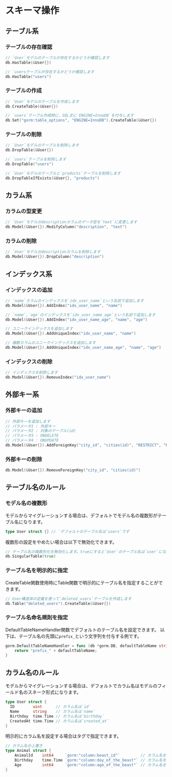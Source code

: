 # スキーマ操作
## テーブル系
### テーブルの存在確認
```go
// `User`モデルのテーブルが存在するかどうか確認します
db.HasTable(&User{})

// `usersテーブルが存在するかどうか確認します
db.HasTable("users")
```

### テーブルの作成
```go
// `User`モデルのテーブルを作成します
db.CreateTable(&User{})

// `users`テーブル作成時に、SQL文に`ENGINE=InnoDB`を付与します
db.Set("gorm:table_options", "ENGINE=InnoDB").CreateTable(&User{})
```

### テーブルの削除
```go
// `User`モデルのテーブルを削除します
db.DropTable(&User{})

// `users`テーブルを削除します
db.DropTable("users")

// `User`モデルのテーブルと`products`テーブルを削除します
db.DropTableIfExists(&User{}, "products")
```

## カラム系
### カラムの型変更
```go
// `User`モデルのdescriptionカラムのデータ型を`text`に変更します
db.Model(&User{}).ModifyColumn("description", "text")
```

### カラムの削除
```go
// `User`モデルのdescriptionカラムを削除します
db.Model(&User{}).DropColumn("description")
```

## インデックス系
### インデックスの追加
```go
// `name`カラムのインデックスを`idx_user_name`という名前で追加します
db.Model(&User{}).AddIndex("idx_user_name", "name")

// `name`,`age`のインデックスを`idx_user_name_age`という名前で追加します
db.Model(&User{}).AddIndex("idx_user_name_age", "name", "age")

// ユニークインデックスを追加します
db.Model(&User{}).AddUniqueIndex("idx_user_name", "name")

// 複数カラムのユニークインデックスを追加します
db.Model(&User{}).AddUniqueIndex("idx_user_name_age", "name", "age")
```

### インデックスの削除
```go
// インデックスを削除します
db.Model(&User{}).RemoveIndex("idx_user_name")
```

## 外部キー系
### 外部キーの追加
```go
// 外部キーを追加します
// パラメータ1 : 外部キー
// パラメータ2 : 対象のテーブル(id)
// パラメータ3 : ONDELETE
// パラメータ4 : ONUPDATE
db.Model(&User{}).AddForeignKey("city_id", "cities(id)", "RESTRICT", "RESTRICT")
```

### 外部キーの削除
```go
db.Model(&User{}).RemoveForeignKey("city_id", "cities(id)")
```

## テーブル名のルール
### モデル名の複数形
モデルからマイグレーションする場合は、デフォルトでモデル名の複数形がテーブル名になります。

```go
type User struct {} // `デフォルトのテーブル名は`users`です
```

複数形の設定をやめたい場合は以下で無効化できます。

```go
// テーブル名の複数形化を無効化します。trueにすると`User`のテーブル名は`user`になります
db.SingularTable(true)
```

### テーブル名を明示的に指定
CreateTable関数使用時にTable関数で明示的にテーブル名を指定することができます。

```go
// User構造体の定義を使って`deleted_users`テーブルを作成します
db.Table("deleted_users").CreateTable(&User{})
```

### テーブル名命名規則を指定
DefaultTableNameHandler関数でデフォルトのテーブル名を設定できます。
以下は、テーブル名の先頭に`prefix_`という文字列を付与する例です。

```go
gorm.DefaultTableNameHandler = func (db *gorm.DB, defaultTableName string) string  {
    return "prefix_" + defaultTableName;
}
```

## カラム名のルール
モデルからマイグレーションする場合は、デフォルトでカラム名はモデルのフィールド名のスネーク形式になります。

```go
type User struct {
  ID        uint      // カラム名は`id`
  Name      string    // カラム名は`name`
  Birthday  time.Time // カラム名は`birthday`
  CreatedAt time.Time // カラム名は`created_at`
}
```

明示的にカラム名を設定する場合はタグで指定できます。

```go
// カラム名の上書き
type Animal struct {
    AnimalId    int64     `gorm:"column:beast_id"`         // カラム名を`beast_id`に設定します
    Birthday    time.Time `gorm:"column:day_of_the_beast"` // カラム名を`day_of_the_beast`に設定します
    Age         int64     `gorm:"column:age_of_the_beast"` // カラム名を`age_of_the_beast`に設定します
}
```
